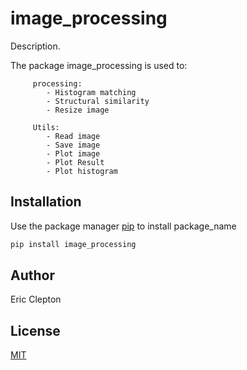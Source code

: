 # image_processing

Description.

The package image_processing is used to:
        
         processing:
            - Histogram matching
            - Structural similarity
            - Resize image
         
         Utils:
            - Read image
            - Save image
            - Plot image
            - Plot Result
            - Plot histogram

## Installation

Use the package manager [pip](https://pip.pypa.io/en/stable/) to install package_name

```bash
pip install image_processing
```

## Author

Eric Clepton

## License

[MIT](https://choosealicense.com/licenses/mit/)
